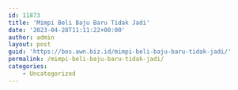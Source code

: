 ```yaml
---
id: 11873
title: 'Mimpi Beli Baju Baru Tidak Jadi'
date: '2023-04-28T11:11:22+00:00'
author: admin
layout: post
guid: 'https://bos.awn.biz.id/mimpi-beli-baju-baru-tidak-jadi/'
permalink: /mimpi-beli-baju-baru-tidak-jadi/
categories:
    - Uncategorized
---
```


